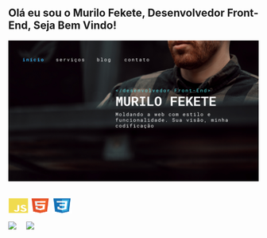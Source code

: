 ## Olá eu sou o Murilo Fekete, Desenvolvedor Front-End, Seja Bem Vindo!
![Murilo](Banner.png)
  
  <div style="display: inline_block"><br>
    <img align="center" alt="Murilo-Js" height="30" width="40" src="https://raw.githubusercontent.com/devicons/devicon/master/icons/javascript/javascript-plain.svg">
    <img align="center" alt="Murilo-HTML" height="30" width="40" src="https://raw.githubusercontent.com/devicons/devicon/master/icons/html5/html5-original.svg">
    <img align="center" alt="Murilo-CSS" height="30" width="40" src="https://raw.githubusercontent.com/devicons/devicon/master/icons/css3/css3-original.svg">
  </div>
    
   <br>
  <div style="display: flex; align-items: center;">
    <a href="https://www.instagram.com/mm_fekete/?theme=dark" target="_blank">
      <img src="https://img.shields.io/badge/-Instagram-%23E4405F?style=for-the-badge&logo=instagram&logoColor=white" target="_blank">
    </a>
    
    
  <a href="https://www.linkedin.com/in/murilo-fekete-9566a7264/" target="_blank" style="margin-left: 20px;">
      <img src="https://img.shields.io/badge/-LinkedIn-%230077B5?style=for-the-badge&logo=linkedin&logoColor=white" target="_blank">
    </a>
  </div>
